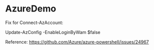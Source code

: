 # AzureDemo

Fix for Connect-AzAccount:

Update-AzConfig -EnableLoginByWam $false

Reference: https://github.com/Azure/azure-powershell/issues/24967


